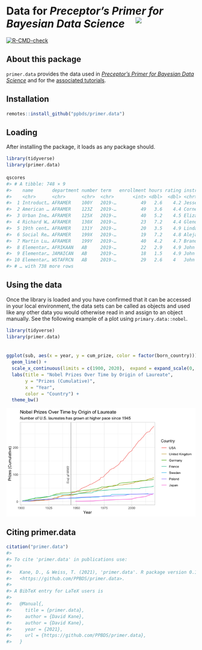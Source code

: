 
<!-- README is generated from README.Rmd, edit ONLY this file if needed. But, after you edit it, you NEED TO KNIT IT BY HAND in order to create the new README.md, which is the thing which is actually used. -->

# Data for *Preceptor’s Primer for <br/> Bayesian Data Science* <img src="man/figures/ulysses_hex_data.png" align = "right"  width="160">

<!-- badges: start -->

[![R-CMD-check](https://github.com/PPBDS/primer.data/workflows/R-CMD-check/badge.svg)](https://github.com/PPBDS/primer.data/actions)
<!-- badges: end -->

## About this package

`primer.data` provides the data used in *[Preceptor’s Primer for
Bayesian Data Science](https://ppbds.github.io/primer)* and for the
[associated tutorials](https://ppbds.github.io/primer.tutorials).

## Installation

``` r
remotes::install_github("ppbds/primer.data")
```

## Loading

After installing the package, it loads as any package should.

``` r
library(tidyverse) 
library(primer.data)

qscores
#> # A tibble: 748 × 9
#>    name       department number term   enrollment hours rating instructor female
#>    <chr>      <chr>      <chr>  <chr>       <int> <dbl>  <dbl> <chr>       <dbl>
#>  1 Introduct… AFRAMER    100Y   2019-…         49   2.6    4.2 Jesse McC…      0
#>  2 American … AFRAMER    123Z   2019-…         49   3.6    4.4 Cornel We…      0
#>  3 Urban Ine… AFRAMER    125X   2019-…         40   5.2    4.5 Elizabeth…      1
#>  4 Richard W… AFRAMER    130X   2019-…         23   7.2    4.4 Glenda Ca…      1
#>  5 19th cent… AFRAMER    131Y   2019-…         20   3.5    4.9 Linda Cha…      1
#>  6 Social Re… AFRAMER    199X   2019-…         19   7.2    4.8 Alejandro…      0
#>  7 Martin Lu… AFRAMER    199Y   2019-…         40   4.2    4.7 Brandon M…      0
#>  8 Elementar… AFRIKAAN   AB     2019-…         22   2.9    4.9 John M Mu…      0
#>  9 Elementar… JAMAICAN   AB     2019-…         18   1.5    4.9 John M Mu…      0
#> 10 Elementar… WSTAFRCN   AB     2019-…         29   2.6    4   John M Mu…      0
#> # … with 738 more rows
```

## Using the data

Once the library is loaded and you have confirmed that it can be
accessed in your local environment, the data sets can be called as
objects and used like any other data you would otherwise read in and
assign to an object manually. See the following example of a plot using
`primary.data::nobel`.

``` r
library(tidyverse)
library(primer.data)


ggplot(sub, aes(x = year, y = cum_prize, color = factor(born_country))) +
  geom_line() +
  scale_x_continuous(limits = c(1900, 2020),  expand = expand_scale(0, 1)) +
  labs(title = "Nobel Prizes Over Time by Origin of Laureate",
       y = "Prizes (Cumulative)",
       x = "Year",
       color = "Country") +
  theme_bw()
```

<!-- DK: We need some comments explaining what this is doing and how we can replace it. Specifically, why place the figure in man/ rather than inst/? Why can't we just have this code run and save/show the image? Hate the eval=FALSE above. -->

<img src= "man/figures/readme_plot.png" align="center">

## Citing primer.data

``` r
citation("primer.data")
#> 
#> To cite 'primer.data' in publications use:
#> 
#>   Kane, D., & Weiss, T. (2021), 'primer.data'. R package version 0.1.0,
#>   <https://github.com/PPBDS/primer.data>.
#> 
#> A BibTeX entry for LaTeX users is
#> 
#>   @Manual{,
#>     title = {primer.data},
#>     author = {David Kane},
#>     author = {David Kane},
#>     year = {2021},
#>     url = {https://github.com/PPBDS/primer.data},
#>   }
```
